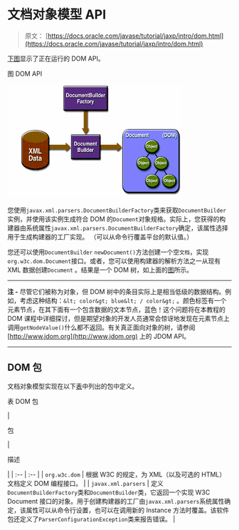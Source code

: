 # 文档对象模型 API

> 原文： [https://docs.oracle.com/javase/tutorial/jaxp/intro/dom.html](https://docs.oracle.com/javase/tutorial/jaxp/intro/dom.html)

[下图](#gceza)显示了正在运行的 DOM API。

图 DOM API

![DOM APIs](img/29f82be8c6756c2aeaaa366112831581.jpg)

您使用`javax.xml.parsers.DocumentBuilderFactory`类来获取`DocumentBuilder`实例，并使用该实例生成符合 DOM 的`Document`对象规格。实际上，您获得的构建器由系统属性`javax.xml.parsers.DocumentBuilderFactory`确定，该属性选择用于生成构建器的工厂实现。 （可以从命令行覆盖平台的默认值。）

您还可以使用`DocumentBuilder` `newDocument()`方法创建一个空`文档`，实现`org.w3c.dom.Document`接口。或者，您可以使用构建器的解析方法之一从现有 XML 数据创建`Document` 。结果是一个 DOM 树，如上面的[图](#gceza)所示。

* * *

**注 -** 尽管它们被称为对象，但 DOM 树中的条目实际上是相当低级的数据结构。例如，考虑这种结构：`&lt; color&gt; blue&lt; / color&gt;` 。颜色标签有一个元素节点，在其下面有一个包含数据的文本节点，蓝色！这个问题将在本教程的 DOM 课程中详细探讨，但是期望对象的开发人员通常会惊讶地发现在元素节点上调用`getNodeValue()`什么都不返回。有关真正面向对象的树，请参阅 [http://www.jdom.org](http://www.jdom.org) 上的 JDOM API。

* * *

## DOM 包

文档对象模型实现在以下[表](#gcezo)中列出的包中定义。

表 DOM 包


 

| 

包

 | 

描述

 |
| :-- | :-- |
| `org.w3c.dom` | 根据 W3C 的规定，为 XML（以及可选的 HTML）文档定义 DOM 编程接口。 |
| `javax.xml.parsers` | 定义`DocumentBuilderFactory`类和`DocumentBuilder`类，它返回一个实现 W3C Document 接口的对象。用于创建构建器的工厂由`javax.xml.parsers`系统属性确定，该属性可以从命令行设置，也可以在调用新的 Instance 方法时覆盖。该软件包还定义了`ParserConfigurationException`类来报告错误。 |